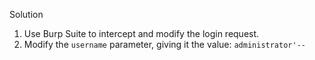 Solution

1. Use Burp Suite to intercept and modify the login request.
2. Modify the `username` parameter, giving it the value: `administrator'--`